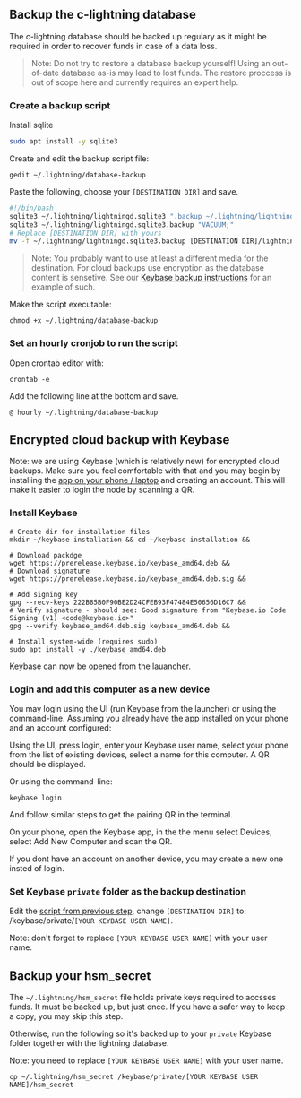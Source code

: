 ## Backup the c-lightning database
The c-lightning database should be backed up regulary as it might be required in order to recover funds in case of a data loss.

> Note: Do not try to restore a database backup yourself! Using an out-of-date database as-is may lead to lost funds. The restore proccess is out of scope here and currently requires an expert help.

### Create a backup script

Install sqlite
```bash
sudo apt install -y sqlite3
```
Create and edit the backup script file:
```
gedit ~/.lightning/database-backup
```
Paste the following, choose your `[DESTINATION DIR]` and save. 

```bash
#!/bin/bash
sqlite3 ~/.lightning/lightningd.sqlite3 ".backup ~/.lightning/lightningd.sqlite3.backup"
sqlite3 ~/.lightning/lightningd.sqlite3.backup "VACUUM;"
# Replace [DESTINATION DIR] with yours
mv -f ~/.lightning/lightningd.sqlite3.backup [DESTINATION DIR]/lightningd.sqlite3.backup
```

> Note: You probably want to use at least a different media for the destination. For cloud backups use encryption as the database content is sensetive. See our [Keybase backup instructions](https://github.com/bitembassy/home-node/blob/master/encrypted-cloud-backup-with-keybase) for an example of such.

Make the script executable:
```
chmod +x ~/.lightning/database-backup
```
### Set an hourly cronjob to run the script
Open crontab editor with:
```
crontab -e
```
Add the following line at the bottom and save.
```
@ hourly ~/.lightning/database-backup
```

## Encrypted cloud backup with Keybase
Note: we are using Keybase (which is relatively new) for encrypted cloud backups. Make sure you feel comfortable with that and you may begin by installing the [app on your phone / laptop](https://keybase.io/download) and creating an account. This will make it easier to login the node by scanning a QR.

### Install Keybase
```
# Create dir for installation files
mkdir ~/keybase-installation && cd ~/keybase-installation &&

# Download packdge 
wget https://prerelease.keybase.io/keybase_amd64.deb &&
# Download signature
wget https://prerelease.keybase.io/keybase_amd64.deb.sig &&

# Add signing key
gpg --recv-keys 222B85B0F90BE2D24CFEB93F47484E50656D16C7 &&
# Verify signature - should see: Good signature from "Keybase.io Code Signing (v1) <code@keybase.io>"
gpg --verify keybase_amd64.deb.sig keybase_amd64.deb &&

# Install system-wide (requires sudo)
sudo apt install -y ./keybase_amd64.deb
```

Keybase can now be opened from the lauancher.

### Login and add this computer as a new device
You may login using the UI (run Keybase from the launcher) or using the command-line.
Assuming you already have the app installed on your phone and an account configured:

Using the UI, press login, enter your Keybase user name, select your phone from the list of existing devices, select a name for this computer. A QR should be displayed. 

Or using the command-line: 
```
keybase login
```
And follow similar steps to get the pairing QR in the terminal.

On your phone, open the Keybase app, in the the menu select Devices, select Add New Computer and scan the QR.

If you dont have an account on another device, you may create a new one insted of login.

### Set Keybase `private` folder as the backup destination

Edit the [script from previous step](https://github.com/bitembassy/home-node/blob/master/create-a-backup-script), change `[DESTINATION DIR]` to: /keybase/private/`[YOUR KEYBASE USER NAME]`.

Note: don't forget to replace `[YOUR KEYBASE USER NAME]` with your user name.


## Backup your hsm_secret
The `~/.lightning/hsm_secret` file holds private keys required to accsses funds. It must be backed up, but just once. If you have a safer way to keep a copy, you may skip this step. 

Otherwise, run the following so it's backed up to your `private` Keybase folder together with the lightning database.

Note: you need to replace `[YOUR KEYBASE USER NAME]` with your user name.

```
cp ~/.lightning/hsm_secret /keybase/private/[YOUR KEYBASE USER NAME]/hsm_secret
```
